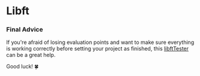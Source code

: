 # Libft

### Final Advice
If you're afraid of losing evaluation points and want to make sure everything is working correctly before setting your project as finished, this [libftTester](https://github.com/Tripouille/libftTester) can be a great help.

Good luck! 🍀

